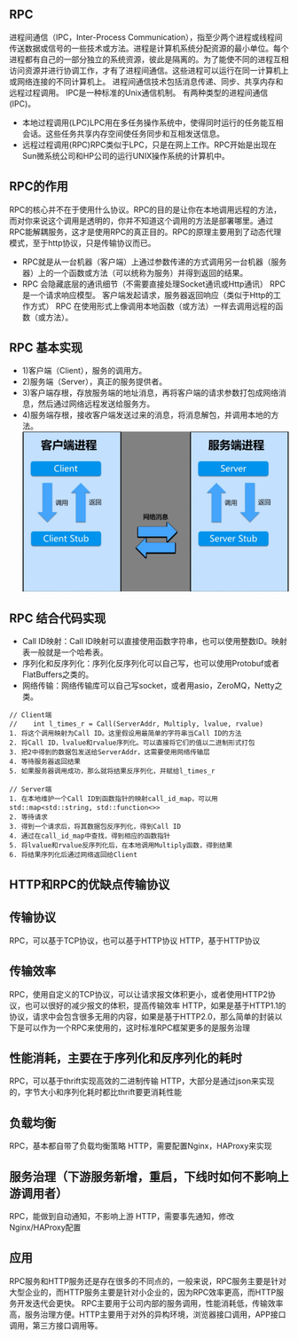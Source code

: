 ## RPC

进程间通信（IPC，Inter-Process Communication），指至少两个进程或线程间传送数据或信号的一些技术或方法。进程是计算机系统分配资源的最小单位。每个进程都有自己的一部分独立的系统资源，彼此是隔离的。为了能使不同的进程互相访问资源并进行协调工作，才有了进程间通信。这些进程可以运行在同一计算机上或网络连接的不同计算机上。 进程间通信技术包括消息传递、同步、共享内存和远程过程调用。 IPC是一种标准的Unix通信机制。
有两种类型的进程间通信(IPC)。

- 本地过程调用(LPC)LPC用在多任务操作系统中，使得同时运行的任务能互相会话。这些任务共享内存空间使任务同步和互相发送信息。
- 远程过程调用(RPC)RPC类似于LPC，只是在网上工作。RPC开始是出现在Sun微系统公司和HP公司的运行UNIX操作系统的计算机中。

## RPC的作用

RPC的核心并不在于使用什么协议。RPC的目的是让你在本地调用远程的方法，而对你来说这个调用是透明的，你并不知道这个调用的方法是部署哪里。通过RPC能解耦服务，这才是使用RPC的真正目的。RPC的原理主要用到了动态代理模式，至于http协议，只是传输协议而已。

- RPC就是从一台机器（客户端）上通过参数传递的方式调用另一台机器（服务器）上的一个函数或方法（可以统称为服务）并得到返回的结果。
- RPC 会隐藏底层的通讯细节（不需要直接处理Socket通讯或Http通讯） RPC 是一个请求响应模型。
客户端发起请求，服务器返回响应（类似于Http的工作方式） RPC 在使用形式上像调用本地函数（或方法）一样去调用远程的函数（或方法）。


## RPC 基本实现

- 1)客户端（Client），服务的调用方。
- 2)服务端（Server），真正的服务提供者。
- 3)客户端存根，存放服务端的地址消息，再将客户端的请求参数打包成网络消息，然后通过网络远程发送给服务方。
- 4)服务端存根，接收客户端发送过来的消息，将消息解包，并调用本地的方法。
![图片加载失败](./img/RPC调用.png)

## RPC 结合代码实现

* Call ID映射：Call ID映射可以直接使用函数字符串，也可以使用整数ID。映射表一般就是一个哈希表。
* 序列化和反序列化：序列化反序列化可以自己写，也可以使用Protobuf或者FlatBuffers之类的。
* 网络传输：网络传输库可以自己写socket，或者用asio，ZeroMQ，Netty之类。


```tsx
// Client端 
//    int l_times_r = Call(ServerAddr, Multiply, lvalue, rvalue)
1. 将这个调用映射为Call ID。这里假设用最简单的字符串当Call ID的方法
2. 将Call ID，lvalue和rvalue序列化。可以直接将它们的值以二进制形式打包
3. 把2中得到的数据包发送给ServerAddr，这需要使用网络传输层
4. 等待服务器返回结果
5. 如果服务器调用成功，那么就将结果反序列化，并赋给l_times_r

// Server端
1. 在本地维护一个Call ID到函数指针的映射call_id_map，可以用std::map<std::string, std::function<>>
2. 等待请求
3. 得到一个请求后，将其数据包反序列化，得到Call ID
4. 通过在call_id_map中查找，得到相应的函数指针
5. 将lvalue和rvalue反序列化后，在本地调用Multiply函数，得到结果
6. 将结果序列化后通过网络返回给Client

```

## HTTP和RPC的优缺点传输协议


## 传输协议

RPC，可以基于TCP协议，也可以基于HTTP协议
HTTP，基于HTTP协议

## 传输效率

RPC，使用自定义的TCP协议，可以让请求报文体积更小，或者使用HTTP2协议，也可以很好的减少报文的体积，提高传输效率
HTTP，如果是基于HTTP1.1的协议，请求中会包含很多无用的内容，如果是基于HTTP2.0，那么简单的封装以下是可以作为一个RPC来使用的，这时标准RPC框架更多的是服务治理

## 性能消耗，主要在于序列化和反序列化的耗时

RPC，可以基于thrift实现高效的二进制传输
HTTP，大部分是通过json来实现的，字节大小和序列化耗时都比thrift要更消耗性能

## 负载均衡

RPC，基本都自带了负载均衡策略
HTTP，需要配置Nginx，HAProxy来实现

## 服务治理（下游服务新增，重启，下线时如何不影响上游调用者）

RPC，能做到自动通知，不影响上游
HTTP，需要事先通知，修改Nginx/HAProxy配置





## 应用

RPC服务和HTTP服务还是存在很多的不同点的，一般来说，RPC服务主要是针对大型企业的，而HTTP服务主要是针对小企业的，因为RPC效率更高，而HTTP服务开发迭代会更快。
RPC主要用于公司内部的服务调用，性能消耗低，传输效率高，服务治理方便。HTTP主要用于对外的异构环境，浏览器接口调用，APP接口调用，第三方接口调用等。